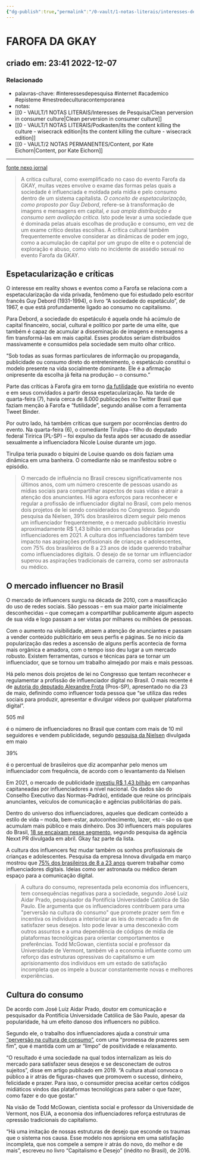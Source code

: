 ```yaml
---
{"dg-publish":true,"permalink":"/0-vault/1-notas-literais/interesses-de-pesquisa/farofa-da-gkay/","tags":["interessesdepesquisa","internet","academico","episteme","mestredeculturacontemporanea"],"dgHomeLink":true,"dgShowLocalGraph":true,"dgShowFileTree":true,"dgEnableSearch":true,"noteIcon":""}
---
```


# FAROFA DA GKAY
## criado em: 23:41 2022-12-07

### Relacionado
- palavras-chave: #interessesdepesquisa #internet #academico #episteme #mestredeculturacontemporanea 
- notas: 
- [[0 - VAULT/1 NOTAS LITERAIS/Interesses de Pesquisa/Clean perversion in consumer culture\|Clean perversion in consumer culture]]
- [[0 - VAULT/1 NOTAS LITERAIS/Podkasten/its the content killing the culture - wisecrack edition\|its the content killing the culture - wisecrack edition]]
- [[0 - VAULT/2 NOTAS PERMANENTES/Content, por Kate Eichorn\|Content, por Kate Eichorn]]

---

[fonte nexo jornal](https://www.nexojornal.com.br/expresso/2022/12/07/Como-a-Farofa-da-Gkay-virou-o-%C3%A1pice-da-cultura-influencer?posicao-home-esquerda=2)

>A crítica cultural, como exemplificado no caso do evento Farofa da GKAY, muitas vezes envolve o exame das formas pelas quais a sociedade é influenciada e moldada pela mídia e pelo consumo dentro de um sistema capitalista. *O conceito de espetacularização, como proposto por Guy Debord*, refere-se à transformação de imagens e mensagens em capital, *e sua ampla distribuição e consumo sem avaliação crítica*. Isto pode levar a uma sociedade que é dominada pelas atuais escolhas de produção e consumo, em vez de um exame crítico destas escolhas. A crítica cultural também frequentemente envolve considerar as dinâmicas de poder em jogo, como a acumulação de capital por um grupo de elite e o potencial de exploração e abuso, como visto no incidente de assédio sexual no evento Farofa da GKAY.
## Espetacularização e críticas

O interesse em reality shows e eventos como a Farofa se relaciona com a espetacularização da vida privada, fenômeno que foi estudado pelo escritor francês Guy Debord (1931-1994), o livro “A sociedade do espetáculo”, de 1967, e que está profundamente ligado ao consumo no capitalismo.

Para Debord, a sociedade do espetáculo é aquela onde há acúmulo de capital financeiro, social, cultural e político por parte de uma elite, que também é capaz de acumular a disseminação de imagens e mensagens a fim transformá-las em mais capital. Esses produtos seriam distribuídos massivamente e consumidos pela sociedade sem muito olhar crítico.

“Sob todas as suas formas particulares de informação ou propaganda, publicidade ou consumo direto do entretenimento, o espetáculo constitui o modelo presente na vida socialmente dominante. Ele é a afirmação onipresente da escolha já feita na produção – o consumo.”

Parte das críticas à Farofa gira em torno [da futilidade](https://dash.tweetbinder.com/report/free) que existiria no evento e em seus convidados a partir dessa espetacularização. Na tarde de quarta-feira (7), havia cerca de 8.000 publicações no Twitter Brasil que faziam menção à Farofa e “futilidade”, segundo análise com a ferramenta Tweet Binder.

Por outro lado, há também críticas que surgem por ocorrências dentro do evento. Na quarta-feira (6), o comediante Tirulipa – filho do deputado federal Tiririca (PL-SP) – foi expulso da festa após ser acusado de assediar sexualmente a influenciadora Nicole Louise durante um jogo.

Tirulipa teria puxado o bíquini de Louise quando os dois faziam uma dinâmica em uma banheira. O comediante não se manifestou sobre o episódio.


>O mercado de influência no Brasil cresceu significativamente nos últimos anos, com um número crescente de pessoas usando as mídias sociais para compartilhar aspectos de suas vidas e atrair a atenção dos anunciantes. Há agora esforços para reconhecer e regular a profissão de influenciador digital no Brasil, com pelo menos dois projetos de lei sendo considerados no Congresso. Segundo pesquisa da Nielsen, 39% dos brasileiros dizem seguir pelo menos um influenciador frequentemente, e o mercado publicitário investiu aproximadamente R$ 1,43 bilhão em campanhas lideradas por influenciadores em 2021. A cultura dos influenciadores também teve impacto nas aspirações profissionais de crianças e adolescentes, com 75% dos brasileiros de 8 a 23 anos de idade querendo trabalhar como influenciadores digitais. O desejo de se tornar um influenciador superou as aspirações tradicionais de carreira, como ser astronauta ou médico.
## O mercado influencer no Brasil

O mercado de influencers surgiu na década de 2010, com a massificação do uso de redes sociais. São pessoas – em sua maior parte inicialmente desconhecidas – que começam a compartilhar publicamente algum aspecto de sua vida e logo passam a ser vistas por milhares ou milhões de pessoas.

Com o aumento na visibilidade, atraem a atenção de anunciantes e passam a vender conteúdo publicitário em seus perfis e páginas. Se no início da popularização das redes a ascensão de alguns perfis acontecia de forma mais orgânica e amadora, com o tempo isso deu lugar a um mercado robusto. Existem ferramentas, cursos e técnicas para se tornar um influenciador, que se tornou um trabalho almejado por mais e mais pessoas.

Há pelo menos dois projetos de lei no Congresso que tentam reconhecer e regulamentar a profissão de influenciador digital no Brasil. O mais recente é de [autoria do deputado Alexandre Frota](https://www.camara.leg.br/proposicoesWeb/prop_mostrarintegra?codteor=2174196&filename=PL+1335/2022) (Pros-SP), apresentado no dia 23 de maio, definindo como influencer toda pessoa que “se utiliza das redes sociais para produzir, apresentar e divulgar vídeos por qualquer plataforma digital”.

505 mil

é o número de influenciadores no Brasil que contam com mais de 10 mil seguidores e vendem publicidade, segundo [pesquisa da Nielsen](https://www1.folha.uol.com.br/mercado/2022/05/brasil-tem-mais-influenciadores-do-que-dentistas.shtml) divulgada em maio

39%

é o percentual de brasileiros que diz acompanhar pelo menos um influenciador com frequência, de acordo com o levantamento da Nielsen

Em 2021, o mercado de publicidade [investiu R$ 1,43 bilhão](https://economia.uol.com.br/noticias/redacao/2022/03/21/publicidade-brasileira-movimentou-r-20-bilhoes-em-2021-digital-e-destaque.htm) em campanhas capitaneadas por influenciadores a nível nacional. Os dados são do Conselho Executivo das Normas-Padrão), entidade que reúne os principais anunciantes, veículos de comunicação e agências publicitárias do país.

Dentro do universo dos influenciadores, aqueles que dedicam conteúdo a estilo de vida – moda, bem-estar, autoconhecimento, lazer, etc – são os que acumulam mais público e mais dinheiro. Dos 30 influencers mais populares do Brasil, [18 se encaixam nesse segmento](https://marciatravessoni.com.br/entretenimento/descubra-quem-sao-os-30-influenciadores-digitais-mais-ricos-do-brasil/), segundo pesquisa da agência Nexxt PR divulgada em abril. Gkay faz parte da lista.

A cultura dos influencers fez mudar também os sonhos profissionais de crianças e adolescentes. Pesquisa da empresa Innova divulgada em março mostrou que [75% dos brasileiros de 8 a 23 anos](https://www.jornalterceiravia.com.br/2022/03/20/o-sonho-cada-vez-mais-cedo-de-se-transformar-em-influencer/#:~:text=Em%20se%20tratando%20dos%20jovens,e%20seguir%20carreira%20no%20ramo.) querem trabalhar como influenciadores digitais. Ideias como ser astronauta ou médico deram espaço para a comunicação digital.


>A cultura do consumo, representada pela economia dos influencers, tem consequências negativas para a sociedade, segundo José Luiz Aidar Prado, pesquisador da Pontifícia Universidade Católica de São Paulo. Ele argumenta que os influenciadores contribuem para uma "perversão na cultura do consumo" que promete prazer sem fim e incentiva os indivíduos a interiorizar as leis do mercado a fim de satisfazer seus desejos. Isto pode levar a uma desconexão com outros assuntos e a uma dependência de códigos de mídia de plataformas tecnológicas para orientar comportamentos e preferências. Todd McGowan, cientista social e professor da Universidade de Vermont, também vê a economia influente como um reforço das estruturas opressivas do capitalismo e um aprisionamento dos indivíduos em um estado de satisfação incompleta que os impele a buscar constantemente novas e melhores experiências.
## Cultura do consumo

De acordo com José Luiz Aidar Prado, doutor em comunicação e pesquisador da Pontifícia Universidade Católica de São Paulo, apesar da popularidade, há um efeito danoso dos influencers no público.

Segundo ele, o trabalho dos influenciadores ajuda a construir uma [“perversão na cultura de consumo”](https://web.s.ebscohost.com/abstract?direct=true&profile=ehost&scope=site&authtype=crawler&jrnl=19822073&AN=141859159&h=RWayN8oijGNagYhWT4QIR1Fnx%2fuHmEsD8M8IGVtxtAaHk7nvBFo7aQI9J4WC9aeNW3l%2bpo%2fuMkXRklrN3jg5MQ%3d%3d&crl=c&resultNs=AdminWebAuth&resultLocal=ErrCrlNotAuth&crlhashurl=login.aspx%3fdirect%3dtrue%26profile%3dehost%26scope%3dsite%26authtype%3dcrawler%26jrnl%3d19822073%26AN%3d141859159), com uma “promessa de prazeres sem fim”, que é mantida com um ar “limpo” de positividade e relaxamento.

“O resultado é uma sociedade na qual todos internalizam as leis do mercado para satisfazer seus desejos e se desconectam de outros sujeitos”, disse em artigo publicado em 2019. “A cultura atual convoca o público a ir atrás de figuras-chaves que promovem o sucesso, dinheiro, felicidade e prazer. Para isso, o consumidor precisa aceitar certos códigos midiáticos vindos das plataformas tecnológicas para saber o que fazer, como fazer e do que gostar.”

Na visão de Todd McGowan, cientista social e professor da Universidade de Vermont, nos EUA, a economia dos influenciadores reforça estruturas de opressão tradicionais do capitalismo.

“Há uma imitação de nossas estruturas de desejo que esconde os traumas que o sistema nos causa. Esse modelo nos aprisiona em uma satisfação incompleta, que nos compele a sempre ir atrás do novo, do melhor e de mais”, escreveu no livro “Capitalismo e Desejo” (inédito no Brasil), de 2016.
